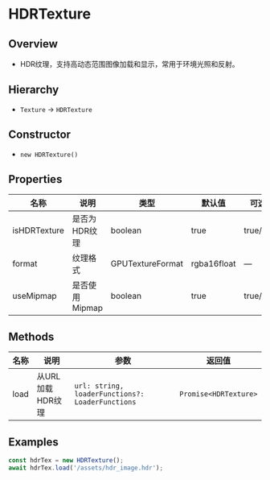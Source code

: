 # HDRTexture

## Overview
- HDR纹理，支持高动态范围图像加载和显示，常用于环境光照和反射。

## Hierarchy
- `Texture` → `HDRTexture`

## Constructor
- `new HDRTexture()`

## Properties
| 名称 | 说明 | 类型 | 默认值 | 可选值 |
| --- | --- | --- | --- | --- |
| isHDRTexture | 是否为HDR纹理 | boolean | true | true/false |
| format | 纹理格式 | GPUTextureFormat | rgba16float | — |
| useMipmap | 是否使用Mipmap | boolean | true | true/false |

## Methods
| 名称 | 说明 | 参数 | 返回值 |
| --- | --- | --- | --- |
| load | 从URL加载HDR纹理 | `url: string, loaderFunctions?: LoaderFunctions` | `Promise<HDRTexture>` |

## Examples
```ts
const hdrTex = new HDRTexture();
await hdrTex.load('/assets/hdr_image.hdr');
```